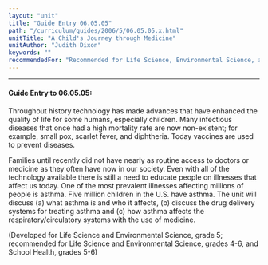 ```yaml
---
layout: "unit"
title: "Guide Entry 06.05.05"
path: "/curriculum/guides/2006/5/06.05.05.x.html"
unitTitle: "A Child's Journey through Medicine"
unitAuthor: "Judith Dixon"
keywords: ""
recommendedFor: "Recommended for Life Science, Environmental Science, and School Health, grades 4-6."
---
```

<body>
<hr/>
<h4>
Guide Entry to 06.05.05:
</h4>
<p>
Throughout history technology has made advances that have enhanced the quality of life for some humans, especially children. Many infectious diseases that once had a high mortality rate are now non-existent; for example, small pox, scarlet fever, and diphtheria. Today vaccines are used to prevent diseases.
</p>
<p>
Families until recently did not have nearly as routine access to doctors or medicine as they often have now in our society. Even with all of the technology available there is still a need to educate people on illnesses that affect us today. One of the most prevalent illnesses affecting millions of people is asthma. Five million children in the U.S. have asthma. The unit will discuss (a) what asthma is and who it affects, (b) discuss the drug delivery systems for treating asthma and (c) how asthma affects the respiratory/circulatory systems with the use of medicine.
</p>
<p>
(Developed for Life Science and Environmental Science, grade 5; recommended for Life Science and Environmental Science, grades 4-6, and School Health, grades 5-6)
</p>
</body>
